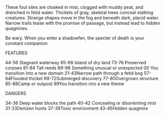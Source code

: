 These foul sites are cloaked in mist, clogged with muddy peat, and drenched in fetid water. Thickets of gray, skeletal trees conceal stalking creatures. Strange shapes move in the fog and beneath dark, placid water. Narrow trails tease with the promise of passage, but instead lead to hidden quagmires.

Be wary. When you enter a shadowfen, the specter of death is your constant companion.

FEATURES

44-56 Stagnant waterway
65-68 Island of dry land
73-76 Preserved corpses
81-84 Tall reeds
89-98 Something unusual or unexpected 00 You transition into a new domain
21-43Narrow path through a fetid bog
57-64Flooded thicket
69-72Submerged discovery
77-80Overgrown structure
85-88Camp or outpost
99You transition into a new theme


DANGERS

34-36 Deep water blocks the path 
40-42 Concealing or disorienting mist
31-33Denizen hunts
37-39Toxic environment
43-45Hidden quagmire